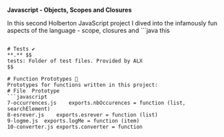 **Javascript - Objects, Scopes and Closures**

In this second Holberton JavaScript project I dived into the infamously fun aspects of the language - scope, closures and ```java
this
```. I practiced working with objects and ES6-style classes.

# Tests ✔️
**.** $$
tests: Folder of test files. Provided by ALX
$$

# Function Prototypes 💾
Prototypes for functions written in this project:
# File	Prototype
```javascript
7-occurrences.js	exports.nbOccurences = function (list, searchElement)
8-esrever.js	exports.esrever = function (list)
9-logme.js	exports.logMe = function (item)
10-converter.js	exports.converter = function 
```
